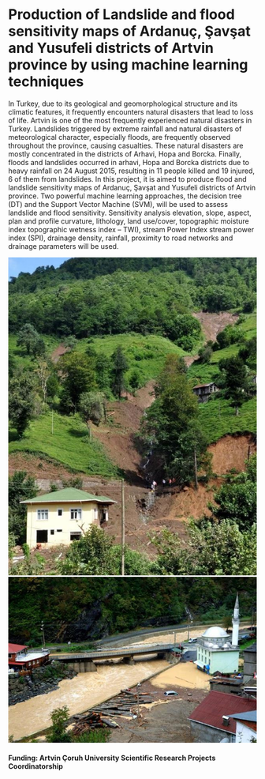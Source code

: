 # Production of Landslide and flood sensitivity maps of Ardanuç, Şavşat and Yusufeli districts of Artvin province by using machine learning techniques

In Turkey, due to its geological and geomorphological structure and its climatic features, it frequently encounters natural disasters that lead to loss of life. Artvin is one of the most frequently experienced natural disasters in Turkey. Landslides triggered by extreme rainfall and natural disasters of meteorological character, especially floods, are frequently observed throughout the province, causing casualties. These natural disasters are mostly concentrated in the districts of Arhavi, Hopa and Borcka. Finally, floods and landslides occurred in arhavi, Hopa and Borcka districts due to heavy rainfall on 24 August 2015, resulting in 11 people killed and 19 injured, 6 of them from landslides. In this project, it is aimed to produce flood and landslide sensitivity maps of Ardanuç, Şavşat and Yusufeli districts of Artvin province. Two powerful machine learning approaches, the decision tree (DT) and the Support Vector Machine (SVM), will be used to assess landslide and flood sensitivity. Sensitivity analysis elevation, slope, aspect, plan and profile curvature, lithology, land use/cover, topographic moisture index topographic wetness index – TWI), stream Power Index stream power index (SPI), drainage density, rainfall, proximity to road networks and drainage parameters will be used.

![](Images/15_08-Artvin-1.jpg)
![](Images/59c92add45d2a027e83d1dad.jpg)

#### Funding: Artvin Çoruh University Scientific Research Projects Coordinatorship
